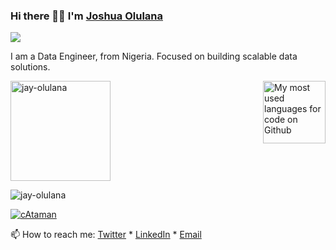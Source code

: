 ### Hi there 👋🏾️ I'm [Joshua Olulana](https://www.linkedin.com/in/joshua-olulana/)   

[![](https://enkahcw3aqjzlyp.m.pipedream.net/?key=gh-jayolulana&label=visitors&color=grey&style=flat)](https://github.com/jay-olulana)

I am a Data Engineer, from Nigeria. Focused on building scalable data solutions.

<div>
  <p>
    <img height="160" align="center" src="https://github-readme-stats.vercel.app/api?username=jay-olulana&show_icons=true&locale=en&default&count_private=true&theme=react" alt="jay-olulana" />
    <img height="100" align="right" src="https://github-readme-stats.vercel.app/api/top-langs/?username=jay-olulana&layout=compact&count_private=true&theme=react" alt="My most used languages for code on Github" />
  </p>
  <p>
    <img align="center" src="https://github-readme-streak-stats.herokuapp.com/?user=jay-olulana&theme=blood-dark&background=000000" alt="jay-olulana" />
  </p>
</div>

<p align="left"><a href="https://github.com/ryo-ma/github-profile-trophy"><img src="https://github-profile-trophy.vercel.app/?username=jay-olulana&row=1&no-bg=true" alt="cAtaman"/></a></p>

📫 How to reach me: [Twitter](https://twitter.com/jay_olulana) * [LinkedIn](https://www.linkedin.com/in/joshua-olulana/) * [Email](mailto:jayolulana@gmail.com)
